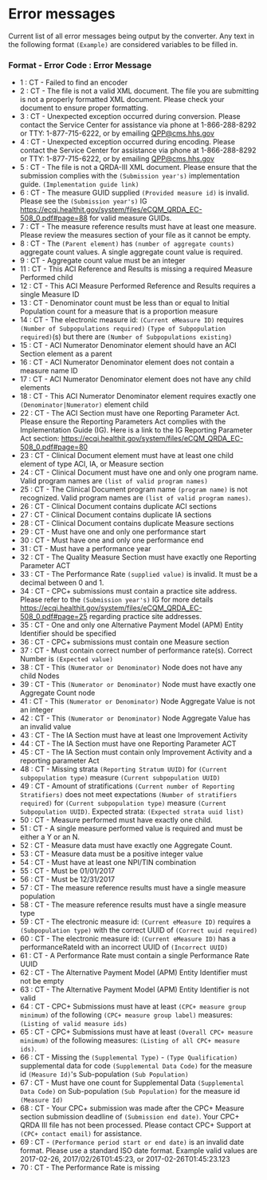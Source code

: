 # Error messages
Current list of all error messages being output by the converter.
Any text in the following format `(Example)` are considered variables to be filled in.

### Format - Error Code : Error Message
* 1 : CT - Failed to find an encoder
* 2 : CT - The file is not a valid XML document. The file you are submitting is not a properly formatted XML document. Please check your document to ensure proper formatting.
* 3 : CT - Unexpected exception occurred during conversion. Please contact the Service Center for assistance via phone at 1-866-288-8292 or TTY: 1-877-715-6222, or by emailing QPP@cms.hhs.gov
* 4 : CT - Unexpected exception occurred during encoding. Please contact the Service Center for assistance via phone at 1-866-288-8292 or TTY: 1-877-715-6222, or by emailing QPP@cms.hhs.gov
* 5 : CT - The file is not a QRDA-III XML document. Please ensure that the submission complies with the `(Submission year's)` implementation guide. `(Implementation guide link)`
* 6 : CT - The measure GUID supplied `(Provided measure id)` is invalid. Please see the `(Submission year's)` IG https://ecqi.healthit.gov/system/files/eCQM_QRDA_EC-508_0.pdf#page=88 for valid measure GUIDs.
* 7 : CT - The measure reference results must have at least one measure. Please review the measures section of your file as it cannot be empty.
* 8 : CT - The `(Parent element)` has `(number of aggregate counts)` aggregate count values. A single aggregate count value is required. 
* 9 : CT - Aggregate count value must be an integer
* 11 : CT - This ACI Reference and Results is missing a required Measure Performed child
* 12 : CT - This ACI Measure Performed Reference and Results requires a single Measure ID
* 13 : CT - Denominator count must be less than or equal to Initial Population count for a measure that is a proportion measure
* 14 : CT - The electronic measure id: `(Current eMeasure ID)` requires `(Number of Subpopulations required)` `(Type of Subpopulation required)`(s) but there are `(Number of Subpopulations existing)`
* 15 : CT - ACI Numerator Denominator element should have an ACI Section element as a parent
* 16 : CT - ACI Numerator Denominator element does not contain a measure name ID
* 17 : CT - ACI Numerator Denominator element does not have any child elements
* 18 : CT - This ACI Numerator Denominator element requires exactly one `(Denominator|Numerator)` element child
* 22 : CT - The ACI Section must have one Reporting Parameter Act. Please ensure the Reporting Parameters Act complies with the Implementation Guide (IG). Here is a link to the IG Reporting Parameter Act section: https://ecqi.healthit.gov/system/files/eCQM_QRDA_EC-508_0.pdf#page=80
* 23 : CT - Clinical Document element must have at least one child element of type ACI, IA, or Measure section
* 24 : CT - Clinical Document must have one and only one program name. Valid program names are `(list of valid program names)`
* 25 : CT - The Clinical Document program name `(program name)` is not recognized. Valid program names are `(list of valid program names)`.
* 26 : CT - Clinical Document contains duplicate ACI sections
* 27 : CT - Clinical Document contains duplicate IA sections
* 28 : CT - Clinical Document contains duplicate Measure sections
* 29 : CT - Must have one and only one performance start
* 30 : CT - Must have one and only one performance end
* 31 : CT - Must have a performance year
* 32 : CT - The Quality Measure Section must have exactly one Reporting Parameter ACT
* 33 : CT - The Performance Rate `(supplied value)` is invalid. It must be a decimal between 0 and 1.
* 34 : CT - CPC+ submissions must contain a practice site address. Please refer to the `(Submission year's)` IG for more details https://ecqi.healthit.gov/system/files/eCQM_QRDA_EC-508_0.pdf#page=25 regarding practice site addresses.
* 35 : CT - One and only one Alternative Payment Model (APM) Entity Identifier should be specified
* 36 : CT - CPC+ submissions must contain one Measure section
* 37 : CT - Must contain correct number of performance rate(s). Correct Number is `(Expected value)`
* 38 : CT - This `(Numerator or Denominator)` Node does not have any child Nodes
* 39 : CT - This `(Numerator or Denominator)` Node must have exactly one Aggregate Count node
* 41 : CT - This `(Numerator or Denominator)` Node Aggregate Value is not an integer
* 42 : CT - This `(Numerator or Denominator)` Node Aggregate Value has an invalid value
* 43 : CT - The IA Section must have at least one Improvement Activity
* 44 : CT - The IA Section must have one Reporting Parameter ACT
* 45 : CT - The IA Section must contain only Improvement Activity and a reporting parameter Act
* 48 : CT - Missing strata `(Reporting Stratum UUID)` for `(Current subpopulation type)` measure `(Current subpopulation UUID)`
* 49 : CT - Amount of stratifications `(Current number of Reporting Stratifiers)` does not meet expectations `(Number of stratifiers required)` for `(Current subpopulation type)` measure `(Current Subpopulation UUID)`. Expected strata: `(Expected strata uuid list)`
* 50 : CT - Measure performed must have exactly one child.
* 51 : CT - A single measure performed value is required and must be either a Y or an N.
* 52 : CT - Measure data must have exactly one Aggregate Count.
* 53 : CT - Measure data must be a positive integer value
* 54 : CT - Must have at least one NPI/TIN combination
* 55 : CT - Must be 01/01/2017
* 56 : CT - Must be 12/31/2017
* 57 : CT - The measure reference results must have a single measure population
* 58 : CT - The measure reference results must have a single measure type
* 59 : CT - The electronic measure id: `(Current eMeasure ID)` requires a `(Subpopulation type)` with the correct UUID of `(Correct uuid required)`
* 60 : CT - The electronic measure id: `(Current eMeasure ID)` has a performanceRateId with an incorrect UUID of `(Incorrect UUID)`
* 61 : CT - A Performance Rate must contain a single Performance Rate UUID
* 62 : CT - The Alternative Payment Model (APM) Entity Identifier must not be empty
* 63 : CT - The Alternative Payment Model (APM) Entity Identifier is not valid
* 64 : CT - CPC+ Submissions must have at least `(CPC+ measure group minimum)` of the following `(CPC+ measure group label)` measures: `(Listing of valid measure ids)`
* 65 : CT - CPC+ Submissions must have at least `(Overall CPC+ measure minimum)` of the following measures: `(Listing of all CPC+ measure ids)`.
* 66 : CT - Missing the `(Supplemental Type)` - `(Type Qualification)` supplemental data for code `(Supplemental Data Code)` for the measure id `(Measure Id)`'s Sub-population `(Sub Population)`
* 67 : CT - Must have one count for Supplemental Data `(Supplemental Data Code)` on Sub-population `(Sub Population)` for the measure id `(Measure Id)`
* 68 : CT - Your CPC+ submission was made after the CPC+ Measure section submission deadline of `(Submission end date)`. Your CPC+ QRDA III file has not been processed. Please contact CPC+ Support at `(CPC+ contact email)` for assistance.
* 69 : CT - `(Performance period start or end date)` is an invalid date format. Please use a standard ISO date format. Example valid values are 2017-02-26, 2017/02/26T01:45:23, or 2017-02-26T01:45:23.123
* 70 : CT - The Performance Rate is missing
